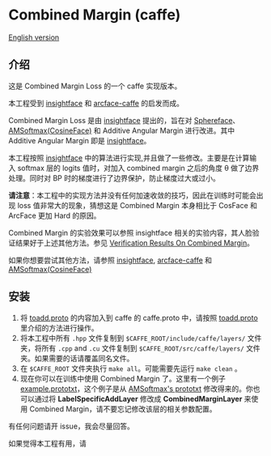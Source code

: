 # Combined Margin (caffe)

[English version](README.md)

## 介绍

这是 Combined Margin Loss 的一个 caffe 实现版本。

本工程受到 [insightface](https://github.com/deepinsight/insightface) 和 [arcface-caffe](https://github.com/xialuxi/arcface-caffe) 的启发而成。

Combined Margin Loss 是由 [insightface](https://github.com/deepinsight/insightface) 提出的，旨在对 [Sphereface](https://github.com/wy1iu/sphereface)、 [AMSoftmax(CosineFace)](https://github.com/happynear/AMSoftmax) 和 Additive Angular Margin 进行改进。其中 Additive Angular Margin 即是 [insightface](https://github.com/deepinsight/insightface)。

本工程按照 [insightface](https://github.com/deepinsight/insightface) 中的算法进行实现,并且做了一些修改。主要是在计算输入 softmax 层的 logits 值时，对加入 combined margin 之后的角度 θ 做了边界处理。同时对 BP 时的梯度进行了边界保护，防止梯度过大或过小。

**请注意**：本工程中的实现方法并没有任何加速收敛的技巧，因此在训练时可能会出现 loss 值非常大的现象，猜想这是 Combined Margin 本身相比于 CosFace 和 ArcFace 更加 Hard 的原因。

Combined Margin 的实验效果可以参照 insightface 相关的实验内容，其人脸验证结果好于上述其他方法。参见 [Verification Results On Combined Margin](https://github.com/deepinsight/insightface#verification-results-on-combined-margin)。

如果你想要尝试其他方法，请参照 [insightface](https://github.com/deepinsight/insightface), [arcface-caffe](https://github.com/xialuxi/arcface-caffe) 和 [AMSoftmax(CosineFace)](https://github.com/happynear/AMSoftmax)

## 安装

1. 将 [toadd.proto](toadd.proto) 的内容加入到 caffe 的 caffe.proto 中，请按照 [toadd.proto](toadd.proto) 里介绍的方法进行操作。
2. 将本工程中所有 `.hpp` 文件复制到 `$CAFFE_ROOT/include/caffe/layers/` 文件夹，将所有 `.cpp` and `.cu` 文件复制到 `$CAFFE_ROOT/src/caffe/layers/` 文件夹。如果需要的话请覆盖同名文件。
3. 在 `$CAFFE_ROOT` 文件夹执行 `make all`。可能需要先运行 `make clean` 。
4. 现在你可以在训练中使用 Combined Margin 了。这里有一个例子 [example.prototxt](example.prototxt)，这个例子是从 [AMSoftmax's prototxt](https://github.com/happynear/AMSoftmax/blob/master/prototxt/face_train_test.prototxt) 修改得来的。你也可以通过将 **LabelSpecificAddLayer** 修改成 **CombinedMarginLayer** 来使用 Combined Margin，请不要忘记修改该层的相关参数配置。

有任何问题请开 issue，我会尽量回答。

如果觉得本工程有用，请
